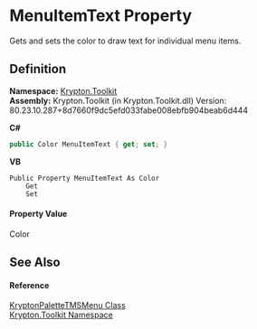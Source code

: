 # MenuItemText Property


Gets and sets the color to draw text for individual menu items.



## Definition
**Namespace:** <a href="79d2eac2-21f4-54ff-7552-b20c33c30600.md">Krypton.Toolkit</a>  
**Assembly:** Krypton.Toolkit (in Krypton.Toolkit.dll) Version: 80.23.10.287+8d7660f9dc5efd033fabe008ebfb904beab6d444

**C#**
``` C#
public Color MenuItemText { get; set; }
```
**VB**
``` VB
Public Property MenuItemText As Color
	Get
	Set
```



#### Property Value
Color

## See Also


#### Reference
<a href="b46b5304-526b-95e9-69b2-b07d33185421.md">KryptonPaletteTMSMenu Class</a>  
<a href="79d2eac2-21f4-54ff-7552-b20c33c30600.md">Krypton.Toolkit Namespace</a>  
